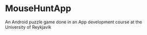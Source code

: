 MouseHuntApp
============

An Android puzzle game done in an App development course at the University of Reykjavík
